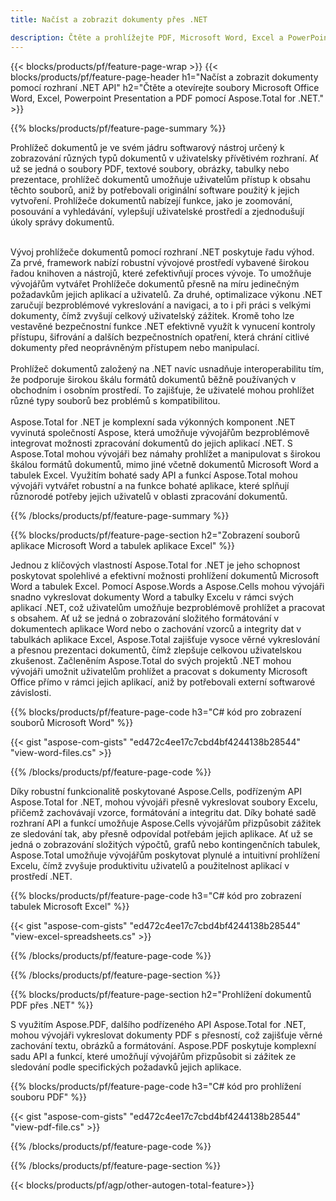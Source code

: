 ```yaml
---
title: Načíst a zobrazit dokumenty přes .NET 

description: Čtěte a prohlížejte PDF, Microsoft Word, Excel a PowerPointové prezentace prostřednictvím vaší aplikace .NET. C# kód uveden.
---
```


{{< blocks/products/pf/feature-page-wrap >}}
{{< blocks/products/pf/feature-page-header h1="Načíst a zobrazit dokumenty pomocí rozhraní .NET API" h2="Čtěte a otevírejte soubory Microsoft Office Word, Excel, Powerpoint Presentation a PDF pomocí Aspose.Total for .NET." >}}

{{% blocks/products/pf/feature-page-summary %}}

Prohlížeč dokumentů je ve svém jádru softwarový nástroj určený k zobrazování různých typů dokumentů v uživatelsky přívětivém rozhraní. Ať už se jedná o soubory PDF, textové soubory, obrázky, tabulky nebo prezentace, prohlížeč dokumentů umožňuje uživatelům přístup k obsahu těchto souborů, aniž by potřebovali originální software použitý k jejich vytvoření. Prohlížeče dokumentů nabízejí funkce, jako je zoomování, posouvání a vyhledávání, vylepšují uživatelské prostředí a zjednodušují úkoly správy dokumentů. <br /> <br />

Vývoj prohlížeče dokumentů pomocí rozhraní .NET poskytuje řadu výhod. Za prvé, framework nabízí robustní vývojové prostředí vybavené širokou řadou knihoven a nástrojů, které zefektivňují proces vývoje. To umožňuje vývojářům vytvářet Prohlížeče dokumentů přesně na míru jedinečným požadavkům jejich aplikací a uživatelů. Za druhé, optimalizace výkonu .NET zaručují bezproblémové vykreslování a navigaci, a to i při práci s velkými dokumenty, čímž zvyšují celkový uživatelský zážitek. Kromě toho lze vestavěné bezpečnostní funkce .NET efektivně využít k vynucení kontroly přístupu, šifrování a dalších bezpečnostních opatření, která chrání citlivé dokumenty před neoprávněným přístupem nebo manipulací. <br />
<br />
Prohlížeč dokumentů založený na .NET navíc usnadňuje interoperabilitu tím, že podporuje širokou škálu formátů dokumentů běžně používaných v obchodním i osobním prostředí. To zajišťuje, že uživatelé mohou prohlížet různé typy souborů bez problémů s kompatibilitou.
<br /><br />
Aspose.Total for .NET je komplexní sada výkonných komponent .NET vyvinutá společností Aspose, která umožňuje vývojářům bezproblémově integrovat možnosti zpracování dokumentů do jejich aplikací .NET. S Aspose.Total mohou vývojáři bez námahy prohlížet a manipulovat s širokou škálou formátů dokumentů, mimo jiné včetně dokumentů Microsoft Word a tabulek Excel. Využitím bohaté sady API a funkcí Aspose.Total mohou vývojáři vytvářet robustní a na funkce bohaté aplikace, které splňují různorodé potřeby jejich uživatelů v oblasti zpracování dokumentů.

{{% /blocks/products/pf/feature-page-summary  %}}

{{% blocks/products/pf/feature-page-section  h2="Zobrazení souborů aplikace Microsoft Word a tabulek aplikace Excel" %}}

Jednou z klíčových vlastností Aspose.Total for .NET je jeho schopnost poskytovat spolehlivé a efektivní možnosti prohlížení dokumentů Microsoft Word a tabulek Excel. Pomocí Aspose.Words a Aspose.Cells mohou vývojáři snadno vykreslovat dokumenty Word a tabulky Excelu v rámci svých aplikací .NET, což uživatelům umožňuje bezproblémově prohlížet a pracovat s obsahem. Ať už se jedná o zobrazování složitého formátování v dokumentech aplikace Word nebo o zachování vzorců a integrity dat v tabulkách aplikace Excel, Aspose.Total zajišťuje vysoce věrné vykreslování a přesnou prezentaci dokumentů, čímž zlepšuje celkovou uživatelskou zkušenost. Začleněním Aspose.Total do svých projektů .NET mohou vývojáři umožnit uživatelům prohlížet a pracovat s dokumenty Microsoft Office přímo v rámci jejich aplikací, aniž by potřebovali externí softwarové závislosti.

{{% blocks/products/pf/feature-page-code h3="C# kód pro zobrazení souborů Microsoft Word" %}}

{{< gist "aspose-com-gists" "ed472c4ee17c7cbd4bf4244138b28544" "view-word-files.cs" >}}

{{% /blocks/products/pf/feature-page-code  %}}

Díky robustní funkcionalitě poskytované Aspose.Cells, podřízeným API Aspose.Total for .NET, mohou vývojáři přesně vykreslovat soubory Excelu, přičemž zachovávají vzorce, formátování a integritu dat. Díky bohaté sadě rozhraní API a funkcí umožňuje Aspose.Cells vývojářům přizpůsobit zážitek ze sledování tak, aby přesně odpovídal potřebám jejich aplikace. Ať už se jedná o zobrazování složitých výpočtů, grafů nebo kontingenčních tabulek, Aspose.Total umožňuje vývojářům poskytovat plynulé a intuitivní prohlížení Excelu, čímž zvyšuje produktivitu uživatelů a použitelnost aplikací v prostředí .NET.

{{% blocks/products/pf/feature-page-code h3="C# kód pro zobrazení tabulek Microsoft Excel" %}}

{{< gist "aspose-com-gists" "ed472c4ee17c7cbd4bf4244138b28544" "view-excel-spreadsheets.cs" >}}

{{% /blocks/products/pf/feature-page-code  %}}

{{% /blocks/products/pf/feature-page-section %}}

{{% blocks/products/pf/feature-page-section  h2="Prohlížení dokumentů PDF přes .NET" %}}

S využitím Aspose.PDF, dalšího podřízeného API Aspose.Total for .NET, mohou vývojáři vykreslovat dokumenty PDF s přesností, což zajišťuje věrné zachování textu, obrázků a formátování. Aspose.PDF poskytuje komplexní sadu API a funkcí, které umožňují vývojářům přizpůsobit si zážitek ze sledování podle specifických požadavků jejich aplikace.

{{% blocks/products/pf/feature-page-code h3="C# kód pro prohlížení souboru PDF" %}}

{{< gist "aspose-com-gists" "ed472c4ee17c7cbd4bf4244138b28544" "view-pdf-file.cs" >}}

{{% /blocks/products/pf/feature-page-code  %}}

{{% /blocks/products/pf/feature-page-section %}}

{{< blocks/products/pf/agp/other-autogen-total-feature>}}